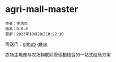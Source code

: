 # agri-mall-master
```
作者：李浩杰
版本：0.0.0
更新：2023年10月28日10:22:10
```

传送门：[github](https://github.com/2014542916/agri-mall-master)  [gitee](https://gitee.com/lazy_gentry/agri-mall-master)

农场主电商与农场物联网管理相结合的一站式结局方案

